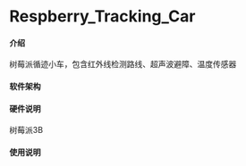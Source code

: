 # Respberry_Tracking_Car

#### 介绍
树莓派循迹小车，包含红外线检测路线、超声波避障、温度传感器

#### 软件架构



#### 硬件说明

树莓派3B

#### 使用说明

